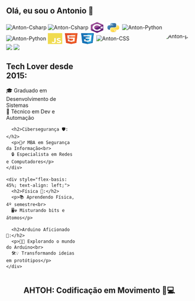 ## Olá, eu sou o Antonio 👋

<div>
<img align="center" alt="Anton-Csharp" height="30" width="40" src="https://cdn.jsdelivr.net/gh/devicons/devicon/icons/c/c-original.svg" />
  <img align="center" alt="Anton-Csharp" height="30" width="40" src="https://cdn.jsdelivr.net/gh/devicons/devicon/icons/cplusplus/cplusplus-original.svg" />
  <img align="center" alt="Anton-Csharp" height="30" width="40" src="https://raw.githubusercontent.com/devicons/devicon/master/icons/csharp/csharp-original.svg">
  <img align="center" alt="Anton-Python" height="30" width="40" src="https://raw.githubusercontent.com/devicons/devicon/master/icons/python/python-original.svg">
  <img align="center" alt="Anton-Python" height="30" width="40" src="https://cdn.jsdelivr.net/gh/devicons/devicon/icons/java/java-original-wordmark.svg" />
  <img align="center" alt="Anton-Python" height="30" width="40" src="https://cdn.jsdelivr.net/gh/devicons/devicon/icons/php/php-original.svg" />
  <img align="center" alt="Anton-Js" height="30" width="40" src="https://raw.githubusercontent.com/devicons/devicon/master/icons/javascript/javascript-plain.svg"/>
  <img align="center" alt="Anton-HTML" height="30" width="40" src="https://raw.githubusercontent.com/devicons/devicon/master/icons/html5/html5-original.svg"/>
  <img align="center" alt="Anton-CSS" height="30" width="40" src="https://raw.githubusercontent.com/devicons/devicon/master/icons/css3/css3-original.svg"/>
  <img align="center" alt="Anton-CSS" height="40" width="40" src="https://media.discordapp.net/attachments/971008730533605396/1141760275469570159/pngegg.png?width=676&height=676"/>
  <img align="right" alt="Anton-pic" height="150" style="border-radius:50px;" src="https://cdn.discordapp.com/attachments/790735814521913364/938098989943906314/anigif.gif"/>  
</div>
<div> 
  <a href="https://www.youtube.com/channel/UC_nHvbOXLe5aLFZKhEYdM0Q" target="_blank" rel="noopener"><img src="https://img.shields.io/badge/YouTube-FF0000?style=for-the-badge&logo=youtube&logoColor=white" target="_blank" rel="noopener"></a>
  <a href="https://www.linkedin.com/in/antonio-analyst/" target="_blank" rel=" noopener"><img src="https://img.shields.io/badge/-LinkedIn-%230077B5?style=for-the-badge&logo=linkedin&logoColor=white" target="_blank" rel="noopener"></a> 
</div>

<div align="center">
  <div style="display: flex; justify-content: space-between; flex-wrap: wrap;">
    <div style="flex-basis: 45%; text-align: left;">
      <h2>Tech Lover desde 2015:</h2>
      <p>🎓 Graduado em Desenvolvimento de Sistemas<br>
      🤖 Técnico em Dev e Automação</p>

      <h2>Cibersegurança 🛡️:</h2>
      <p>🕵️‍♂️ MBA em Segurança da Informação<br>
      🔒 Especialista em Redes e Computadores</p>
    </div>

    <div style="flex-basis: 45%; text-align: left;">
      <h2>Física 🚀:</h2>
      <p>📚 Aprendendo Física, 4º semestre<br>
      🖥️☢️ Misturando bits e átomos</p>

      <h2>Arduino Aficionado 🤖:</h2>
      <p>🔌🚀 Explorando o mundo do Arduino<br>
      🛠️💡 Transformando ideias em protótipos</p>
    </div>
  </div>
</div>



<h2>AHTOH: Codificação em Movimento 🤖💻 <h2>



